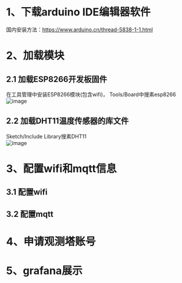 # 1、下载arduino IDE编辑器软件
国内安装方法：https://www.arduino.cn/thread-5838-1-1.html
# 2、加载模块
## 2.1 加载ESP8266开发板固件
在工具管理中安装ESP8266模块(包含wifi)， Tools/Board中搜素esp8266
![image](https://user-images.githubusercontent.com/41465048/213351603-efa53a39-c497-4f31-af51-d238fe7a9917.png)
## 2.2 加载DHT11温度传感器的库文件
Sketch/Include Library搜素DHT11  
![image](https://user-images.githubusercontent.com/41465048/213351667-ee81f889-7488-4dba-8957-6a3ef07eece6.png)
# 3、配置wifi和mqtt信息
## 3.1 配置wifi
## 3.2 配置mqtt
# 4、申请观测塔账号
# 5、grafana展示
